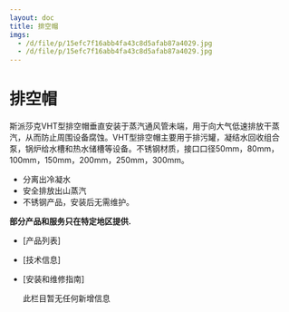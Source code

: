 ```yaml
---
layout: doc
title: 排空帽
imgs:
  - /d/file/p/15efc7f16abb4fa43c8d5afab87a4029.jpg
  - /d/file/p/15efc7f16abb4fa43c8d5afab87a4029.jpg
---
```


# 排空帽

斯派莎克VHT型排空帽垂直安装于蒸汽通风管未端，用于向大气低速排放干蒸汽，从而防止周围设备腐蚀。VHT型排空帽主要用于排污罐，凝结水回收组合泵，锅炉给水槽和热水储槽等设备。不锈钢材质，接口口径50mm，80mm，100mm，150mm，200mm，250mm，300mm。

- 分离出冷凝水
- 安全排放出山蒸汽
- 不锈钢产品，安装后无需维护。

**部分产品和服务只在特定地区提供.**

- [产品列表]
- [技术信息]
- [安装和维修指南]

  此栏目暂无任何新增信息
